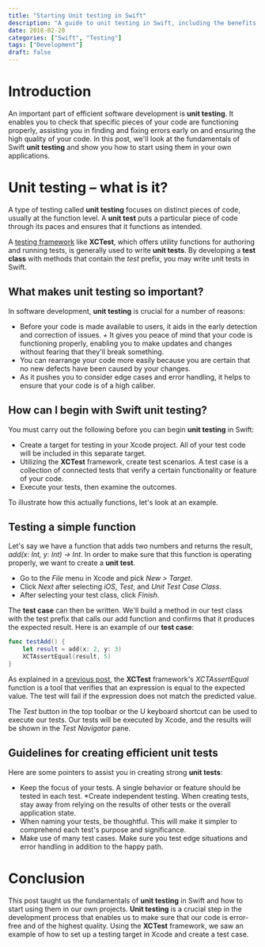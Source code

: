 ```yaml
---
title: "Starting Unit testing in Swift"
description: "A guide to unit testing in Swift, including the benefits of unit testing, tips for writing effective unit tests, and an example of how to set up and write a unit test using the XCTest framework."
date: 2018-02-20
categories: ["Swift", "Testing"]
tags: ["Development"]
draft: false
---
```


# Introduction

An important part of efficient software development is **unit testing**. It enables you to check that specific pieces of your code are functioning properly, assisting you in finding and fixing errors early on and ensuring the high quality of your code. In this post, we'll look at the fundamentals of Swift **unit testing** and show you how to start using them in your own applications.

# Unit testing – what is it?
A type of testing called **unit testing** focuses on distinct pieces of code, usually at the function level. A **unit test** puts a particular piece of code through its paces and ensures that it functions as intended.

A [testing framework](https://raulferrer.dev/blog/intro_to_testing_in_swift/) like **XCTest**, which offers utility functions for authoring and running tests, is generally used to write **unit tests**. By developing a **test class** with methods that contain the *test* prefix, you may write unit tests in Swift.

## What makes unit testing so important?
In software development, **unit testing** is crucial for a number of reasons:

* Before your code is made available to users, it aids in the early detection and correction of issues.
*+* It gives you peace of mind that your code is functioning properly, enabling you to make updates and changes without fearing that they'll break something.
* You can rearrange your code more easily because you are certain that no new defects have been caused by your changes.
* As it pushes you to consider edge cases and error handling, it helps to ensure that your code is of a high caliber.
## How can I begin with Swift unit testing?
You must carry out the following before you can begin **unit testing** in Swift:

* Create a target for testing in your Xcode project. All of your test code will be included in this separate target.
* Utilizing the **XCTest** framework, create test scenarios. A test case is a collection of connected tests that verify a certain functionality or feature of your code.
* Execute your tests, then examine the outcomes.

To illustrate how this actually functions, let's look at an example.

## Testing a simple function
Let's say we have a function that adds two numbers and returns the result, *add(x: Int, y: Int) -> Int*. In order to make sure that this function is operating properly, we want to create a **unit test**.

* Go to the *File* menu in Xcode and pick *New > Target*.
* Click *Next* after selecting *iOS*, *Test*, and *Unit Test Case Class*.
* After selecting your test class, click *Finish*.

The **test case** can then be written. We'll build a method in our test class with the test prefix that calls our add function and confirms that it produces the expected result. Here is an example of our **test case**:
```swift
func testAdd() {
    let result = add(x: 2, y: 3)
    XCTAssertEqual(result, 5)
}
```
As explained in a [previous post](https://raulferrer.dev/blog/intro_to_testing_in_swift/), the **XCTest** framework's *XCTAssertEqual* function is a tool that verifies that an expression is equal to the expected value. The test will fail if the expression does not match the predicted value.

The *Test* button in the top toolbar or the U keyboard shortcut can be used to execute our tests. Our tests will be executed by Xcode, and the results will be shown in the *Test* *Navigator* pane.

## Guidelines for creating efficient unit tests
Here are some pointers to assist you in creating strong **unit tests**:

* Keep the focus of your tests. A single behavior or feature should be tested in each test.
*Create independent testing. When creating tests, stay away from relying on the results of other tests or the overall application state.
* When naming your tests, be thoughtful. This will make it simpler to comprehend each test's purpose and significance.
* Make use of many test cases. Make sure you test edge situations and error handling in addition to the happy path.

# Conclusion
This post taught us the fundamentals of **unit testing** in Swift and how to start using them in our own projects. **Unit testing** is a crucial step in the development process that enables us to make sure that our code is error-free and of the highest quality. Using the **XCTest** framework, we saw an example of how to set up a testing target in Xcode and create a test case.
